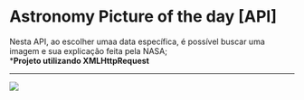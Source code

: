 # Astronomy Picture of the day [API]<br/> 
Nesta API, ao escolher umaa data específica, é possível buscar uma imagem e sua explicação feita pela NASA;</br>
*__Projeto utilizando XMLHttpRequest__
<br/>

<hr> 
<img src="https://pbs.twimg.com/profile_images/67630775/button_meatball.png" />
